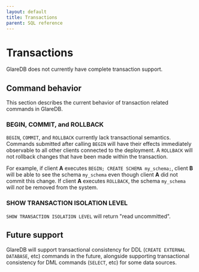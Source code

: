 ```yaml
---
layout: default
title: Transactions
parent: SQL reference
---
```


# Transactions

GlareDB does not currently have complete transaction support.

## Command behavior

This section describes the current behavior of transaction related commands in
GlareDB.

### BEGIN, COMMIT, and ROLLBACK

`BEGIN`, `COMMIT`, and `ROLLBACK` currently lack transactional semantics.
Commands submitted after calling `BEGIN` will have their effects immediately
observable to all other clients connected to the deployment. A `ROLLBACK` will
not rollback changes that have been made within the transaction.

For example, if client **A** executes `BEGIN; CREATE SCHEMA my_schema;`, client
**B** will be able to see the schema `my_schema` even though client **A** did not
commit this change. If client **A** executes `ROLLBACK`, the schema `my_schema`
will _not_ be removed from the system.

### SHOW TRANSACTION ISOLATION LEVEL

`SHOW TRANSACTION ISOLATION LEVEL` will return "read uncommitted".

## Future support

GlareDB will support transactional consistency for DDL (`CREATE EXTERNAL
DATABASE`, etc) commands in the future, alongside supporting transactional
consistency for DML commands (`SELECT`, etc) for some data sources.
